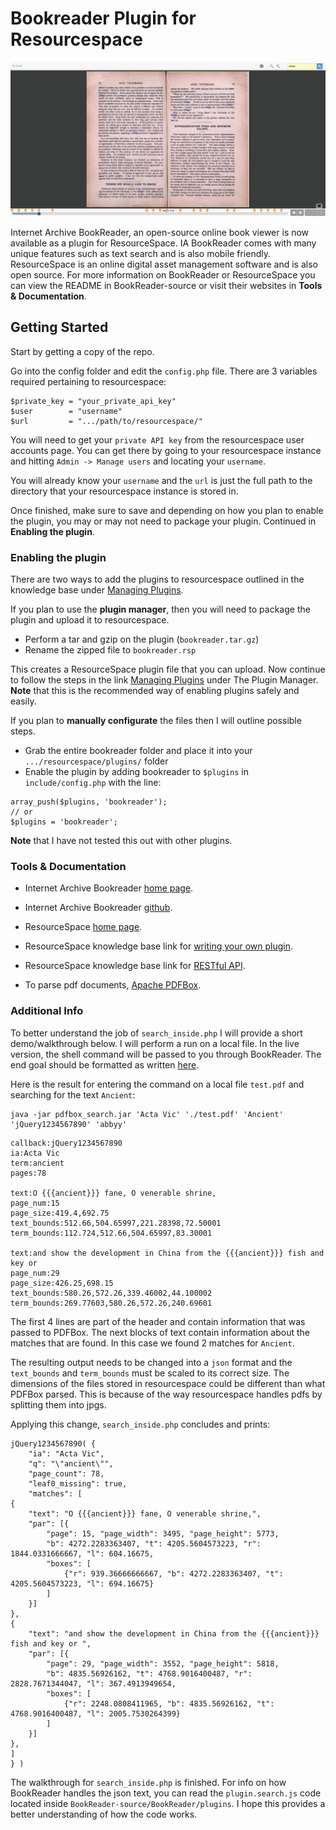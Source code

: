# Bookreader Plugin for Resourcespace

![Bookreader example](img/search_demo.png)

Internet Archive BookReader, an open-source online book viewer is now available as a plugin for ResourceSpace. IA BookReader comes with many unique features such as text search and is also mobile friendly. ResourceSpace is an online digital asset management software and is also open source. For more information on BookReader or ResourceSpace you can view the README in BookReader-source or visit their websites in **Tools & Documentation**.


## Getting Started
Start by getting a copy of the repo.

Go into the config folder and edit the `config.php` file. There are 3 variables required pertaining to resourcespace:
```
$private_key = "your_private_api_key"
$user        = "username"
$url         = ".../path/to/resourcespace/"
```
You will need to get your `private API key` from the resourcespace user accounts page. You can get there by going to your resourcespace instance and hitting `Admin -> Manage users` and locating your `username`. 

You will already know your `username` and the `url` is just the full path to the directory that your resourcespace instance is stored in.

Once finished, make sure to save and depending on how you plan to enable the plugin, you may or may not need to package your plugin. Continued in **Enabling the plugin**.


### Enabling the plugin
There are two ways to add the plugins to resourcespace outlined in the knowledge base under [Managing Plugins](https://www.resourcespace.com/knowledge-base/systemadmin/managing_plugins).

If you plan to use the **plugin manager**, then you will need to package the plugin and upload it to resourcespace.
* Perform a tar and gzip on the plugin (`bookreader.tar.gz`)
* Rename the zipped file to `bookreader.rsp`

This creates a ResourceSpace plugin file that you can upload. Now continue to follow the steps in the link [Managing Plugins](https://www.resourcespace.com/knowledge-base/systemadmin/managing_plugins) under The Plugin Manager. **Note** that this is the recommended way of enabling plugins safely and easily.

If you plan to **manually configurate** the files then I will outline possible steps.
* Grab the entire bookreader folder and place it into your `.../resourcespace/plugins/` folder
* Enable the plugin by adding bookreader to `$plugins` in `include/config.php` with the line:
```
array_push($plugins, 'bookreader');
// or 
$plugins = 'bookreader';
```
**Note** that I have not tested this out with other plugins.


### Tools & Documentation
* Internet Archive Bookreader [home page](https://openlibrary.org/dev/docs/bookreader).

* Internet Archive Bookreader [github](https://github.com/internetarchive/bookreader).

* ResourceSpace [home page](https://www.resourcespace.com/).

* ResourceSpace knowledge base link for [writing your own plugin](https://www.resourcespace.com/knowledge-base/systemadmin/modifications-and-writing-your-own-plugin).

* ResourceSpace knowledge base link for [RESTful API](https://www.resourcespace.com/knowledge-base/api/).

* To parse pdf documents, [Apache PDFBox](https://pdfbox.apache.org/).


### Additional Info
To better understand the job of `search_inside.php` I will provide a short demo/walkthrough below. I will perform a run on a local file. In the live version, the shell command will be passed to you through BookReader. The end goal should be formatted as written [here](https://openlibrary.org/dev/docs/api/search_inside).

Here is the result for entering the command on a local file `test.pdf` and searching for the text `Ancient`:
```
java -jar pdfbox_search.jar 'Acta Vic' './test.pdf' 'Ancient' 'jQuery1234567890' 'abbyy'
```
```
callback:jQuery1234567890
ia:Acta Vic
term:ancient
pages:78

text:O {{{ancient}}} fane, O venerable shrine,
page_num:15
page_size:419.4,692.75
text_bounds:512.66,504.65997,221.28398,72.50001
term_bounds:112.724,512.66,504.65997,83.30001

text:and show the development in China from the {{{ancient}}} fish and key or 
page_num:29
page_size:426.25,698.15
text_bounds:580.26,572.26,339.46002,44.100002
term_bounds:269.77603,580.26,572.26,240.69601
```
The first 4 lines are part of the header and contain information that was passed to PDFBox. The next blocks of text contain information about the matches that are found. In this case we found 2 matches for `Ancient`.

The resulting output needs to be changed into a `json` format and the `text_bounds` and `term_bounds` must be scaled to its correct size. The dimensions of the files stored in resourcespace could be different than what PDFBox parsed. This is because of the way resourcespace handles pdfs by splitting them into jpgs. 

Applying this change, `search_inside.php` concludes and prints:
```
jQuery1234567890( {
	"ia": "Acta Vic",
	"q": "\"ancient\"",
	"page_count": 78,
	"leaf0_missing": true,
	"matches": [
{
	"text": "O {{{ancient}}} fane, O venerable shrine,", 
	"par": [{
		"page": 15, "page_width": 3495, "page_height": 5773,
		"b": 4272.2283363407, "t": 4205.5604573223, "r": 1844.0331666667, "l": 604.16675,
		"boxes": [
			{"r": 939.36666666667, "b": 4272.2283363407, "t": 4205.5604573223, "l": 694.16675}
		] 
	}] 
},
{
	"text": "and show the development in China from the {{{ancient}}} fish and key or ", 
	"par": [{
		"page": 29, "page_width": 3552, "page_height": 5818,
		"b": 4835.56926162, "t": 4768.9016400487, "r": 2828.7671344047, "l": 367.4913949654,
		"boxes": [
			{"r": 2248.0808411965, "b": 4835.56926162, "t": 4768.9016400487, "l": 2005.7530264399}
		] 
	}] 
},
] 
} )
```
The walkthrough for `search_inside.php` is finished. For info on how BookReader handles the json text, you can read the `plugin.search.js` code located inside `BookReader-source/BookReader/plugins`. I hope this provides a better understanding of how the code works.

